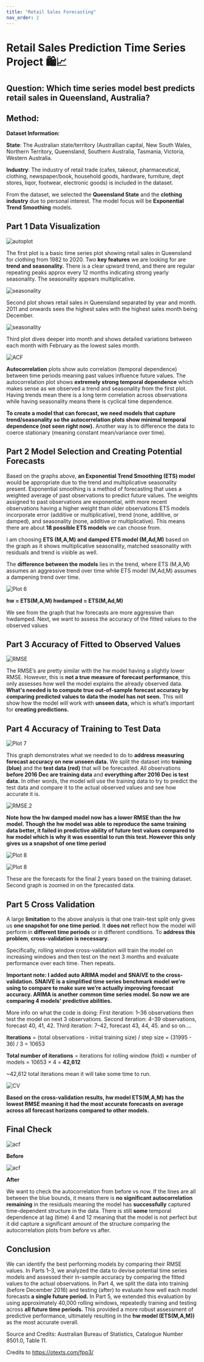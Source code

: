 ```yaml
---
title: "Retail Sales Forecasting"
nav_order: 2
---
```


# **Retail Sales Prediction Time Series Project 🛍️📈**

## **Question: Which time series model best predicts retail sales in Queensland, Australia?**

## Method:

**Dataset Information:**

**State**: The Australian state/territory (Australlian capital, New South Wales, Northern Territory, Queensland, Southern Australia, Tasmania, Victoria, Western Australia.

**Industry**:	The industry of retail trade (cafes, takeout, pharmaceutical, clothing, newspaper/book, household goods, hardware, furniture, dept stores, liqor, footwear, electronic goods) is included in the dataset. 

From the dataset, we selected the **Queensland State** and the **clothing industry** due to personal interest. The model focus will be **Exponential Trend Smoothing** models.

## Part 1 Data Visualization

![autoplot](./Retail.sales.project_files/images/unnamed-chunk-1-1.png)

The first plot is a basic time series plot showing retail sales in Queensland for clothing from 1982 to 2020. Two **key features** we are looking for are **trend and seasonality.** There is a clear upward trend, and there are regular repeating peaks approx every 12 months indicating strong yearly seasonality. The seasonality appears multiplicative. 

![seasonality](./Retail.sales.project_files/images/unnamed-chunk-1-2.png)

Second plot shows retail sales in Queensland separated by year and month. 2011 and onwards sees the highest sales with the highest sales month being December.


![seasonality](./Retail.sales.project_files/images/unnamed-chunk-1-3.png)

Third plot dives deeper into month and shows detailed variations between each month with February as the lowest sales month. 

![ACF](./Retail.sales.project_files/images/unnamed-chunk-1-5.png)

**Autocorrelation** plots show auto correlation (temporal dependence) between time periods meaning past values influence future values. The autocorrelation plot shows **extremely strong temporal dependence** which makes sense as we observed a trend and seasonality from the first plot. Having trends mean there is a long term correlation across observations while having seasonality means there is cyclical time dependence. 

**To create a model that can forecast, we need models that capture trend/seasonality so the autocorrelation plots show minimal temporal dependence (not seen right now).** Another way is to difference the data to coerce stationary (meaning constant mean/variance over time). 

## Part 2 Model Selection and Creating Potential Forecasts

Based on the graphs above, **an Exponential Trend Smoothing (ETS) model** would be appropriate due to the trend and multiplicative seasonality present. Exponential smoothing is a method of forecasting that uses a weighted average of past observations to predict future values. The weights assigned to past observations are exponential, with more recent observations having a higher weight than older observations ETS models incorporate error (additive or multiplicative), trend (none, additive, or damped), and seasonality (none, additive or multiplicative). This means there are about **18 possible ETS models** we can choose from.

I am choosing **ETS (M,A,M) and damped ETS model (M,Ad,M)** based on the graph as it shows multiplicative seasonality, matched seasonality with residuals and trend is visible as well.

The **difference between the models** lies in the trend, where ETS (M,A,M) assumes an aggressive trend over time while ETS model (M,Ad,M) assumes a dampening trend over time.

![Plot 6](./Retail.sales.project_files/images/unnamed-chunk-2-1.png)

**hw = ETS(M,A,M)
hwdamped = ETS(M,Ad,M)**

We see from the graph that hw forecasts are more aggressive than hwdamped. Next, we want to assess the accuracy of the fitted values to the observed values

## Part 3 Accuracy of Fitted to Observed Values

![RMSE](./Retail.sales.project_files/images/output1.png)

The RMSE’s are pretty similar with the hw model having a slightly lower RMSE. However, this is **not a true measure of forecast performance**, this only assesses how well the model explains the already observed data. **What's needed is to compute true out-of-sample forecast accuracy by comparing predicted values to data the model has not seen.** This will show how the model will work with **unseen data,** which is what’s important for **creating predictions.**

## Part 4 Accuracy of Training to Test Data

![Plot 7](./Retail.sales.project_files/images/output6.png)

This graph demonstrates what we needed to do to **address measuring forecast accuracy on new unseen data.** We split the dataset into **training (blue)** and the **test data (red)** that will be forecasted. All observations **before 2016 Dec are training data** and **everything after 2016 Dec is test data.** In other words, the model will use the training data to try to predict the test data and compare it to the actual observed values and see how accurate it is.

![RMSE.2](./Retail.sales.project_files/images/output2.png)

**Note how the hw damped model now has a lower RMSE than the hw model. Though the hw model was able to reproduce the same training data better, it failed in predictive ability of future test values compared to hw model which is why it was essential to run this test. However this only gives us a snapshot of one time period**

![Plot 8](./Retail.sales.project_files/images/unnamed-chunk-7-1.png)

![Plot 8](./Retail.sales.project_files/images/unnamed-chunk-8-1.png)

These are the forecasts for the final 2 years based on the training dataset. Second graph is zoomed in on the fprecasted data.

## Part 5 Cross Validation

A large **limitation** to the above analysis is that one train-test split only gives us **one snapshot for one time period**. It **does not** reflect how the model will perform in **different time periods** or in different conditions. To **address this problem**, **cross-validation is necessary**.

Specifically, rolling window cross-validation will train the model on increasing windows and then test on the next 3 months and evaluate performance over each time. Then repeats.

**Important note: I added auto ARIMA model and SNAIVE to the cross-validation. SNAIVE is a simplified time series benchmark model we’re using to compare to make sure we’re actually improving forecast accuracy. ARIMA is another common time series model. So now we are comparing 4 models' predictive abilities.**

More info on what the code is doing: 
First iteration: 1–36 observations then test the model on next 3 observations.
Second iteration: 4–39 observations, forecast 40, 41, 42.
Third iteration: 7–42, forecast 43, 44, 45. 
and so on....

**Iterations** = (total observations - initial training size) / step size
= (31995 - 36) / 3 = 10653

**Total number of iterations** = iterations for rolling window (fold) × number of models
= 10653 × 4 = **42,612**

~42,612 total iterations mean it will take some time to run.

![CV](./Retail.sales.project_files/images/screenshot3.png)

**Based on the cross-validation results, hw model ETS(M,A,M) has the lowest RMSE meaning it had the most accurate forecasts on average across all forecast horizons compared to other models.**

## Final Check

![acf](./Retail.sales.project_files/images/output5.png)

**Before**

![acf](./Retail.sales.project_files/images/output4.png)

**After**

We want to check the autocorrelation from before vs now. If the lines are all between the blue bounds, it means there is **no significant autocorrelation remaining** in the residuals meaning the model has **successfully** captured time-dependent structure in the data. There is still **some** temporal dependence at lag (time) 4 and 12 meaning that the model is not perfect but it did capture a significant amount of the structure comparing the autocorrelation plots from before vs after.


## Conclusion

We can identify the best performing models by comparing their RMSE values. In Parts 1–3, we analyzed the data to devise potential time series models and assessed their in-sample accuracy by comparing the fitted values to the actual observations. In Part 4, we split the data into training (before December 2016) and testing (after) to evaluate how well each model forecasts **a single future period.** In Part 5, we extended this evaluation by using approximately 40,000 rolling windows, repeatedly training and testing across **all future time periods.** This provided a more robust assessment of predictive performance, ultimately resulting in the **hw model (ETS(M,A,M))** as the most accurate overall.


Source and Credits:
Australian Bureau of Statistics, Catalogue Number 8501.0, Table 11.

Credits to https://otexts.com/fpp3/

